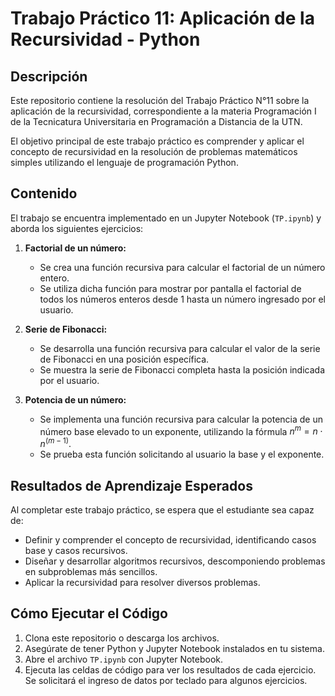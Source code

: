 # Trabajo Práctico 11: Aplicación de la Recursividad - Python

## Descripción

Este repositorio contiene la resolución del Trabajo Práctico N°11 sobre la aplicación de la recursividad, correspondiente a la materia Programación I de la Tecnicatura Universitaria en Programación a Distancia de la UTN.

El objetivo principal de este trabajo práctico es comprender y aplicar el concepto de recursividad en la resolución de problemas matemáticos simples utilizando el lenguaje de programación Python.

## Contenido

El trabajo se encuentra implementado en un Jupyter Notebook (`TP.ipynb`) y aborda los siguientes ejercicios:

1.  **Factorial de un número:**
    * Se crea una función recursiva para calcular el factorial de un número entero.
    * Se utiliza dicha función para mostrar por pantalla el factorial de todos los números enteros desde 1 hasta un número ingresado por el usuario.

2.  **Serie de Fibonacci:**
    * Se desarrolla una función recursiva para calcular el valor de la serie de Fibonacci en una posición específica.
    * Se muestra la serie de Fibonacci completa hasta la posición indicada por el usuario.

3.  **Potencia de un número:**
    * Se implementa una función recursiva para calcular la potencia de un número base elevado to un exponente, utilizando la fórmula $n^m = n \cdot n^{(m-1)}$.
    * Se prueba esta función solicitando al usuario la base y el exponente.

## Resultados de Aprendizaje Esperados

Al completar este trabajo práctico, se espera que el estudiante sea capaz de:

* Definir y comprender el concepto de recursividad, identificando casos base y casos recursivos.
* Diseñar y desarrollar algoritmos recursivos, descomponiendo problemas en subproblemas más sencillos.
* Aplicar la recursividad para resolver diversos problemas.

## Cómo Ejecutar el Código

1.  Clona este repositorio o descarga los archivos.
2.  Asegúrate de tener Python y Jupyter Notebook instalados en tu sistema.
3.  Abre el archivo `TP.ipynb` con Jupyter Notebook.
4.  Ejecuta las celdas de código para ver los resultados de cada ejercicio. Se solicitará el ingreso de datos por teclado para algunos ejercicios.
